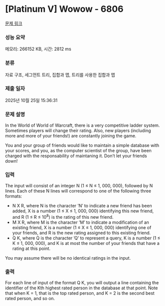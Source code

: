 # [Platinum V] Wowow - 6806 

[문제 링크](https://www.acmicpc.net/problem/6806) 

### 성능 요약

메모리: 266152 KB, 시간: 2812 ms

### 분류

자료 구조, 세그먼트 트리, 집합과 맵, 트리를 사용한 집합과 맵

### 제출 일자

2025년 10월 25일 15:36:31

### 문제 설명

<p>In the World of World of Warcraft, there is a very competitive ladder system. Sometimes players will change their rating. Also, new players (including more and more of your friends!) are constantly joining the game.</p>

<p>You and your group of friends would like to maintain a simple database with your scores, and you, as the computer scientist of the group, have been charged with the responsability of maintaning it. Don’t let your friends down!</p>

### 입력 

 <p>The input will consist of an integer N (1 ≤ N ≤ 1, 000, 000), followed by N lines. Each of these N lines will correspond to one of the following three formats:</p>

<ul>
	<li>N X R, where N is the character ’N’ to indicate a new friend has been added, X is a number (1 ≤ X ≤ 1, 000, 000) identifying this new friend, and R (1 ≤ R ≤ 10<sup>8</sup>) is the rating of this new friend.</li>
	<li>M X R, where M is the character ’M’ to indicate a modification of an existing friend, X is a number (1 ≤ X ≤ 1, 000, 000) identifying one of your friends, and R is the new rating assigned to this existing friend.</li>
	<li>Q K, where Q is the character ’Q’ to represent a query, K is a number (1 ≤ K ≤ 1, 000, 000), and K is at most the number of your friends that have a rating at this point.</li>
</ul>

<p>You may assume there will be no identical ratings in the input.</p>

### 출력 

 <p>For each line of input of the format Q K, you will output a line containing the identifier of the Kth highest rated person in the database at that point. Note that when K = 1, that is the top rated person, and K = 2 is the second best rated person, and so on.</p>

